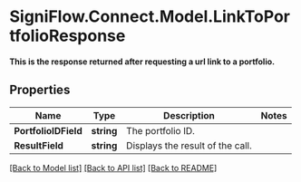 # SigniFlow.Connect.Model.LinkToPortfolioResponse
#### This is the response returned after requesting a url link to a portfolio.

## Properties

Name | Type | Description | Notes
------------ | ------------- | ------------- | -------------
**PortfolioIDField** | **string** | The portfolio ID. | 
**ResultField** | **string** | Displays the result of the call. | 

[[Back to Model list]](../README.md#documentation-for-models) [[Back to API list]](../README.md#documentation-for-api-endpoints) [[Back to README]](../README.md)

